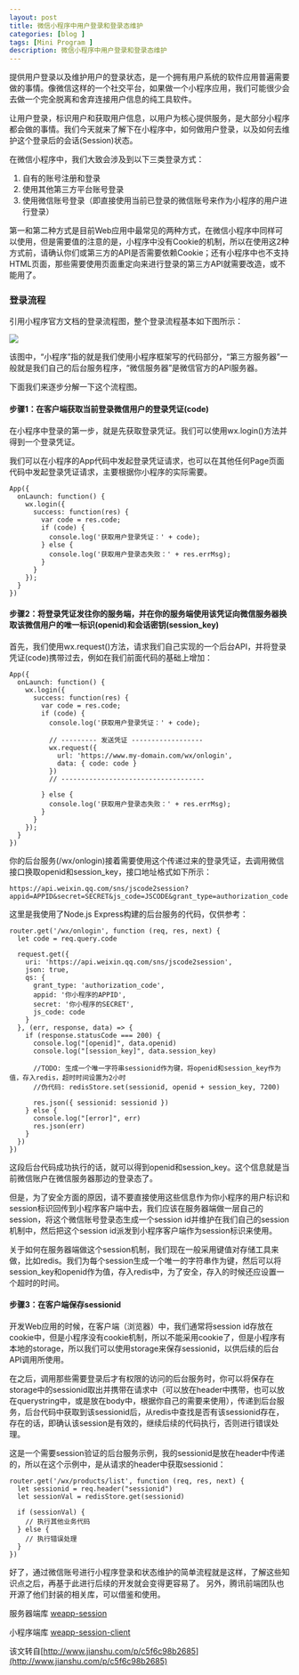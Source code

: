 ```yaml
---
layout: post
title: 微信小程序中用户登录和登录态维护
categories: [blog ]
tags: [Mini Program ]
description: 微信小程序中用户登录和登录态维护
---
```


提供用户登录以及维护用户的登录状态，是一个拥有用户系统的软件应用普遍需要做的事情。像微信这样的一个社交平台，如果做一个小程序应用，我们可能很少会去做一个完全脱离和舍弃连接用户信息的纯工具软件。

让用户登录，标识用户和获取用户信息，以用户为核心提供服务，是大部分小程序都会做的事情。我们今天就来了解下在小程序中，如何做用户登录，以及如何去维护这个登录后的会话(Session)状态。

在微信小程序中，我们大致会涉及到以下三类登录方式：

1. 自有的账号注册和登录
2. 使用其他第三方平台账号登录
3. 使用微信账号登录（即直接使用当前已登录的微信账号来作为小程序的用户进行登录）

第一和第二种方式是目前Web应用中最常见的两种方式，在微信小程序中同样可以使用，但是需要值的注意的是，小程序中没有Cookie的机制，所以在使用这2种方式前，请确认你们或第三方的API是否需要依赖Cookie；还有小程序中也不支持HTML页面，那些需要使用页面重定向来进行登录的第三方API就需要改造，或不能用了。

### 登录流程

引用小程序官方文档的登录流程图，整个登录流程基本如下图所示：

![](../img/2017/02/3407939-249f1f75b8676d4c.png)

该图中，“小程序”指的就是我们使用小程序框架写的代码部分，“第三方服务器”一般就是我们自己的后台服务程序，“微信服务器”是微信官方的API服务器。

下面我们来逐步分解一下这个流程图。

#### 步骤1：在客户端获取当前登录微信用户的登录凭证(code)

在小程序中登录的第一步，就是先获取登录凭证。我们可以使用wx.login()方法并得到一个登录凭证。

我们可以在小程序的App代码中发起登录凭证请求，也可以在其他任何Page页面代码中发起登录凭证请求，主要根据你小程序的实际需要。

	App({
	  onLaunch: function() {
	    wx.login({
	      success: function(res) {
	        var code = res.code;
	        if (code) {
	          console.log('获取用户登录凭证：' + code);
	        } else {
	          console.log('获取用户登录态失败：' + res.errMsg);
	        }
	      }
	    });
	  }
	})


#### 步骤2：将登录凭证发往你的服务端，并在你的服务端使用该凭证向微信服务器换取该微信用户的唯一标识(openid)和会话密钥(session_key)

首先，我们使用wx.request()方法，请求我们自己实现的一个后台API，并将登录凭证(code)携带过去，例如在我们前面代码的基础上增加：

	App({
	  onLaunch: function() {
	    wx.login({
	      success: function(res) {
	        var code = res.code;
	        if (code) {
	          console.log('获取用户登录凭证：' + code);

	          // --------- 发送凭证 ------------------
	          wx.request({
	            url: 'https://www.my-domain.com/wx/onlogin',
	            data: { code: code }
	          })
	          // ------------------------------------

	        } else {
	          console.log('获取用户登录态失败：' + res.errMsg);
	        }
	      }
	    });
	  }
	})


你的后台服务(/wx/onlogin)接着需要使用这个传递过来的登录凭证，去调用微信接口换取openid和session_key，接口地址格式如下所示：

	https://api.weixin.qq.com/sns/jscode2session?appid=APPID&secret=SECRET&js_code=JSCODE&grant_type=authorization_code


这里是我使用了Node.js Express构建的后台服务的代码，仅供参考：

	router.get('/wx/onlogin', function (req, res, next) {
	  let code = req.query.code

	  request.get({
	    uri: 'https://api.weixin.qq.com/sns/jscode2session',
	    json: true,
	    qs: {
	      grant_type: 'authorization_code',
	      appid: '你小程序的APPID',
	      secret: '你小程序的SECRET',
	      js_code: code
	    }
	  }, (err, response, data) => {
	    if (response.statusCode === 200) {
	      console.log("[openid]", data.openid)
	      console.log("[session_key]", data.session_key)

	      //TODO: 生成一个唯一字符串sessionid作为键，将openid和session_key作为值，存入redis，超时时间设置为2小时
	      //伪代码: redisStore.set(sessionid, openid + session_key, 7200)

	      res.json({ sessionid: sessionid })
	    } else {
	      console.log("[error]", err)
	      res.json(err)
	    }
	  })
	})


这段后台代码成功执行的话，就可以得到openid和session_key。这个信息就是当前微信账户在微信服务器那边的登录态了。

但是，为了安全方面的原因，请不要直接使用这些信息作为你小程序的用户标识和session标识回传到小程序客户端中去，我们应该在服务器端做一层自己的session，将这个微信账号登录态生成一个session id并维护在我们自己的session机制中，然后把这个session id派发到小程序客户端作为session标识来使用。

关于如何在服务器端做这个session机制，我们现在一般采用键值对存储工具来做，比如redis。我们为每个session生成一个唯一的字符串作为键，然后可以将session_key和openid作为值，存入redis中，为了安全，存入的时候还应设置一个超时的时间。

#### 步骤3：在客户端保存sessionid

开发Web应用的时候，在客户端（浏览器）中，我们通常将session id存放在cookie中，但是小程序没有cookie机制，所以不能采用cookie了，但是小程序有本地的storage，所以我们可以使用storage来保存sessionid，以供后续的后台API调用所使用。

在之后，调用那些需要登录后才有权限的访问的后台服务时，你可以将保存在storage中的sessionid取出并携带在请求中（可以放在header中携带，也可以放在querystring中，或是放在body中，根据你自己的需要来使用），传递到后台服务，后台代码中获取到该sessionid后，从redis中查找是否有该sessionid存在，存在的话，即确认该session是有效的，继续后续的代码执行，否则进行错误处理。

这是一个需要session验证的后台服务示例，我的sessionid是放在header中传递的，所以在这个示例中，是从请求的header中获取sessionid：

	router.get('/wx/products/list', function (req, res, next) {
	  let sessionid = req.header("sessionid")
	  let sessionVal = redisStore.get(sessionid)

	  if (sessionVal) {
	    // 执行其他业务代码
	  } else {
	    // 执行错误处理
	  }
	})


好了，通过微信账号进行小程序登录和状态维护的简单流程就是这样，了解这些知识点之后，再基于此进行后续的开发就会变得更容易了。
另外，腾讯前端团队也开源了他们封装的相关库，可以借鉴和使用。

服务器端库 [weapp-session](https://github.com/CFETeam/weapp-session)

小程序端库 [weapp-session-client](https://github.com/CFETeam/weapp-session-client)

该文转自[http://www.jianshu.com/p/c5f6c98b2685](http://www.jianshu.com/p/c5f6c98b2685)